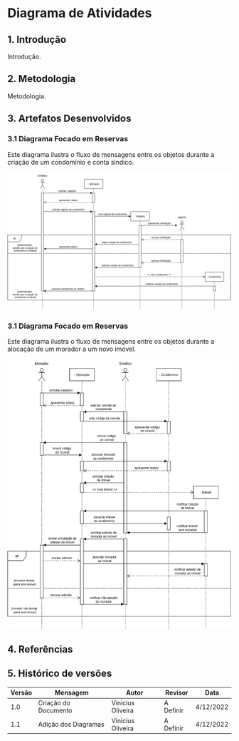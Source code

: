 # Diagrama de Atividades

## 1. Introdução
Introdução. 

## 2. Metodologia
Metodologia. 

## 3. Artefatos Desenvolvidos
### 3.1 Diagrama Focado em Reservas
Este diagrama ilustra o fluxo de mensagens entre os objetos durante a criação de um condomínio e conta síndico.

![image](../assets/diag_seq2.png)

### 3.1 Diagrama Focado em Reservas
Este diagrama ilustra o fluxo de mensagens entre os objetos durante a alocação de um morador a um novo imóvel.

![image](../assets/diag_seq1.png)

## 4. Referências

## 5. Histórico de versões
  
| Versão | Mensagem                   | Autor        | Revisor       | Data       |
|--------|----------------------------|--------------|---------------|------------|
| 1.0    | Criação do Documento       | Vinicius Oliveira | A Definir | 4/12/2022 |
| 1.1    | Adição dos Diagramas       | Vinicius Oliveira | A Definir | 4/12/2022 |
